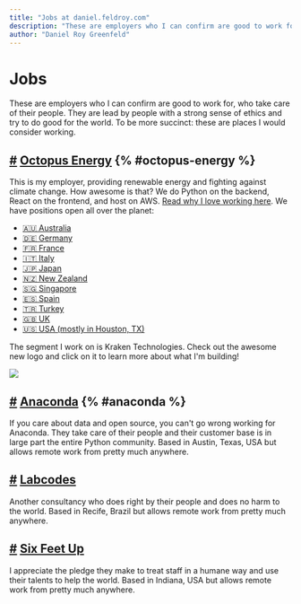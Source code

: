 ```yaml
---
title: "Jobs at daniel.feldroy.com"
description: "These are employers who I can confirm are good to work for, who take care of their people. They are lead by people with a strong sense of ethics and try to do good for the world. To be more succinct: these are places I would consider working."
author: "Daniel Roy Greenfeld"
---
```


# Jobs

These are employers who I can confirm are good to work for, who take care of their people. They are lead by people with a strong sense of ethics and try to do good for the world. To be more succinct: these are places I would consider working.

## [#](#octopus-energy) [Octopus Energy](https://octopusenergy.com/careers) {% #octopus-energy %}

This is my employer, providing renewable energy and fighting against climate change. How awesome is that? We do Python on the backend, React on the frontend, and host on AWS. [Read why I love working here](/posts/whats-the-best-thing-about-working-for-octopus-energy-part-1). We have positions open all over the planet:

- [🇦🇺 Australia](https://jobs.lever.co/octoenergy?department=Octopus%20Energy%20Australia%20%F0%9F%87%A6%F0%9F%87%BA)
- [🇩🇪 Germany](https://www.octopusenergy.de/karriere)
- [🇫🇷 France](https://jobs.lever.co/octoenergy?location=Paris%2C%20FR)
- [🇮🇹 Italy](https://jobs.lever.co/octoenergy?location=Milan%2C%20IT)
- [🇯🇵 Japan](https://jobs.lever.co/octoenergy?department=Kraken%20Technologies%20Japan%20%2F%20%E5%8B%A4%E5%8B%99%E5%9C%B0%EF%BC%9A%E6%9D%B1%E4%BA%AC%20%20%F0%9F%87%AF%F0%9F%87%B5)
- [🇳🇿 New Zealand](https://jobs.lever.co/octoenergy?department=Octopus%20Energy%20New%20Zealand%20%F0%9F%87%B3%F0%9F%87%BF)
- [🇸🇬 Singapore](https://jobs.lever.co/octoenergy/f513ab58-877b-45a6-8ec6-955ef11eeb61)
- [🇪🇸 Spain](https://jobs.lever.co/octoenergy?department=Octopus%20Energy%20Spain%20%F0%9F%87%AA%F0%9F%87%B8)
- [🇹🇷 Turkey](https://jobs.lever.co/octoenergy/74e131bf-ec93-4aed-a2ad-3ecb2a6356e4)
- [🇬🇧 UK](https://octopus.energy/kraken-tech-careers/)
- [🇺🇸 USA (mostly in Houston, TX)](https://octopusenergy.com/careers)

The segment I work on is Kraken Technologies. Check out the awesome new logo and click on it to learn more about what I'm building!

[![](/images/2022_KrakenV2_stacked_Transparent.png)](https://octopusenergy.group/kraken-technologies)

## [#](#anaconda) [Anaconda](https://www.anaconda.com/careers) {% #anaconda %}

If you care about data and open source, you can't go wrong working for Anaconda. They take care of their people and their customer base is in large part the entire Python community. Based in Austin, Texas, USA but allows remote work from pretty much anywhere.

## [#](#labcodes) [Labcodes](https://labcodes.com.br/careers)

Another consultancy who does right by their people and does no harm to the world. Based in Recife, Brazil but allows remote work from pretty much anywhere.

## [#](six-feet-up) [Six Feet Up](https://sixfeetup.com/company/careers)

I appreciate the pledge they make to treat staff in a humane way and use their talents to help the world. Based in Indiana, USA but allows remote work from pretty much anywhere.
